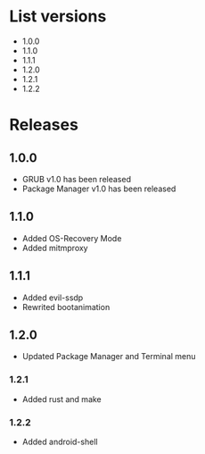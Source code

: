 # List versions

* 1.0.0
* 1.1.0
* 1.1.1
* 1.2.0
* 1.2.1
* 1.2.2

# Releases

## 1.0.0

* GRUB v1.0 has been released
* Package Manager v1.0 has been released

## 1.1.0
* Added OS-Recovery Mode
* Added mitmproxy

## 1.1.1

* Added evil-ssdp
* Rewrited bootanimation

## 1.2.0

* Updated Package Manager and Terminal menu

### 1.2.1

* Added rust and make

### 1.2.2

* Added android-shell

